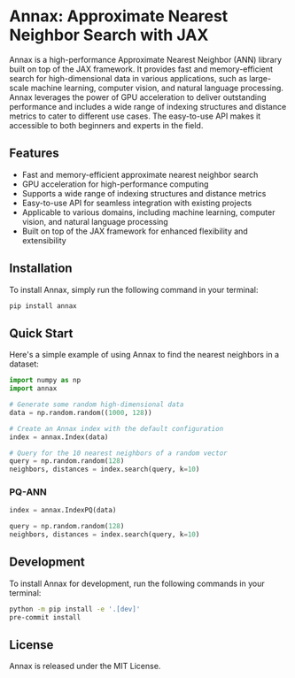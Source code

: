 # Annax: Approximate Nearest Neighbor Search with JAX

Annax is a high-performance Approximate Nearest Neighbor (ANN) library built on top of the JAX framework. It provides fast and memory-efficient search for high-dimensional data in various applications, such as large-scale machine learning, computer vision, and natural language processing. Annax leverages the power of GPU acceleration to deliver outstanding performance and includes a wide range of indexing structures and distance metrics to cater to different use cases. The easy-to-use API makes it accessible to both beginners and experts in the field.

## Features

- Fast and memory-efficient approximate nearest neighbor search
- GPU acceleration for high-performance computing
- Supports a wide range of indexing structures and distance metrics
- Easy-to-use API for seamless integration with existing projects
- Applicable to various domains, including machine learning, computer vision, and natural language processing
- Built on top of the JAX framework for enhanced flexibility and extensibility

## Installation

To install Annax, simply run the following command in your terminal:

```bash
pip install annax
```

## Quick Start

Here's a simple example of using Annax to find the nearest neighbors in a dataset:

```python
import numpy as np
import annax

# Generate some random high-dimensional data
data = np.random.random((1000, 128))

# Create an Annax index with the default configuration
index = annax.Index(data)

# Query for the 10 nearest neighbors of a random vector
query = np.random.random(128)
neighbors, distances = index.search(query, k=10)
```

### PQ-ANN

```python
index = annax.IndexPQ(data)

query = np.random.random(128)
neighbors, distances = index.search(query, k=10)
```


## Development

To install Annax for development, run the following commands in your terminal:

```bash
python -m pip install -e '.[dev]'
pre-commit install
```

## License

Annax is released under the MIT License.
